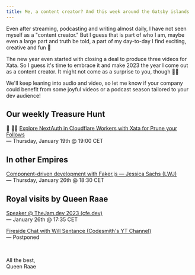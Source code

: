 ```yaml
---
title: Me, a content creator? And this week around the Gatsby islands
---
```


Even after streaming, podcasting and writing almost daily, I have not seen myself as a "content creator." But I guess that is part of who I am, maybe even a large part and truth be told, a part of my day-to-day I find exciting, creative and fun 🎉

The new year even started with closing a deal to produce three videos for Xata. So I guess it's time to embrace it and make 2023 the year I come out as a content creator. It might not come as a surprise to you, though 🤷‍♀️

We'll keep leaning into audio and video, so let me know if your company could benefit from some joyful videos or a podcast season tailored to your dev audience!

## Our weekly Treasure Hunt

🔴 🏴‍☠️ [Explore NextAuth in Cloudflare Workers with Xata for Prune your Follows](https://youtu.be/7pNGRLzsy2E)\
— Thursday, January 19th @ 19:00 CET

## In other Empires

[Component-driven development with Faker.js — Jessica Sachs (LWJ)](https://www.learnwithjason.dev/component-driven-development-with-faker-js)\
— Thursday, January 26th @ 18:30 CET

## Royal visits by Queen Raae

[Speaker @ TheJam.dev 2023 (cfe.dev)](https://cfe.dev/events/the-jam-2023/)\
— January 26th @ 17:35 CET

[Fireside Chat with Will Sentance (Codesmith's YT Channel)](https://www.youtube.com/@Codesmith/streams)\
— Postponed

&nbsp;

All the best,\
Queen Raae
